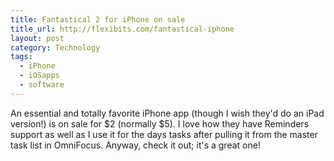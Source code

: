 ```yaml
---
title: Fantastical 2 for iPhone on sale
title_url: http://flexibits.com/fantastical-iphone
layout: post
category: Technology
tags:
  - iPhone
  - iOSapps
  - software
---
```

An essential and totally favorite iPhone app (though I wish they'd do an iPad version!) is on sale for $2 (normally $5). I love how they have Reminders support as well as I use it for the days tasks after pulling it from the master task list in OmniFocus. Anyway, check it out; it's a great one!